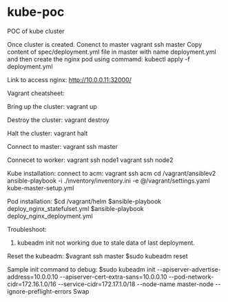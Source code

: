 # kube-poc
POC of kube cluster

Once cluster is created.
Conenct to master
vagrant ssh master
Copy content of spec/deployment.yml file in master with name deployment.yml  and then create the nginx pod using commamd:
kubectl apply -f deployment.yml 

Link to access nginx: http://10.0.0.11:32000/

Vagrant cheatsheet:

Bring up the cluster:
vagrant up

Destroy the cluster:
vagrant destroy

Halt the cluster:
vagrant halt

Connect to master:
vagrant ssh master

Connecet to worker:
vagrant ssh node1
vagrant ssh node2


Kube installation:
connect to acm:
vagrant ssh acm
cd /vagrant/ansiblev2
ansible-playbook -i ./inventory/inventory.ini -e @/vagrant/settings.yaml kube-master-setup.yml

Pod installation:
$cd /vagrant/helm
$ansible-playbook deploy_nginx_statefulset.yml
$ansible-playbook deploy_nginx_deployment.yml


Troubleshoot:
1. kubeadm init not working due to stale data of last deployment.

Reset the kubeadm:
$vagrant ssh master
$sudo kubeadm reset

Sample init command to debug:
$sudo kubeadm init --apiserver-advertise-address=10.0.0.10 --apiserver-cert-extra-sans=10.0.0.10 --pod-network-cidr=172.16.1.0/16 --service-cidr=172.17.1.0/18 --node-name master-node --ignore-preflight-errors Swap

